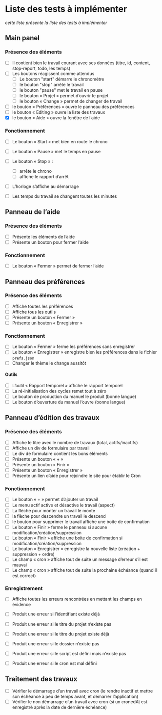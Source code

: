 # Liste des tests à implémenter

*cette liste présente la liste des tests à implémenter*

## Main panel

### Présence des éléments

- [ ] Il contient bien le travail courant avec ses données (titre, id, content, stop-report, todo, les temps)
- [ ] Les boutons réagissent comme attendus
  - [ ] Le bouton "start" démarre le chronomètre
  - [ ] le bouton "stop" arrête le travail
  - [ ] le bouton "pause" met le travail en pause
  - [ ] le bouton « Projet » permet d’ouvrir le projet
  - [ ] le bouton « Change » permet de changer de travail
- [ ] le bouton « Préférences » ouvre le panneau des préférences
- [ ] le bouton « Editing » ouvre la liste des travaux
- [x] le bouton « Aide » ouvre la fenêtre de l’aide

### Fonctionnement

- [ ] Le bouton « Start » met bien en route le chrono

- [ ] Le bouton « Pause » met le temps en pause

- [ ] Le bouton « Stop » :

  - [ ] arrête le chrono
  - [ ] affiche le rapport d’arrêt

- [ ] L’horloge s’affiche au démarrage

- [ ] Les temps du travail se changent toutes les minutes

  

## Panneau de l’aide

### Présence des éléments

- [ ] Présente les éléments de l’aide
- [ ] Présente un bouton pour fermer l’aide

### Fonctionnement

- [ ] Le bouton « Fermer » permet de fermer l’aide

## Panneau des préférences

### Présence des éléments

- [ ] Affiche toutes les préférences
- [ ] Affiche tous les outils
- [ ] Présente un bouton « Fermer »
- [ ] Présente un bouton « Enregistrer »

### Fonctionnement

- [ ] Le bouton « Fermer » ferme les préférences sans enregistrer
- [ ] Le bouton « Enregistrer » enregistre bien les préférences dans le fichier `prefs.json`
- [ ] Changer le thème le change aussitôt

#### Outils

- [ ] L’outil « Rapport temporel » affiche le rapport temporel
- [ ] La ré-initialisation des cycles remet tout à zéro
- [ ] Le bouton de production du manuel le produit (bonne langue)
- [ ] Le bouton d’ouverture du manuel l’ouvre (bonne langue)

## Panneau d’édition des travaux

### Présence des éléments

- [ ] Affiche le titre avec le nombre de travaux (total, actifs/inactifs)
- [ ] Affiche un div de formulaire par travail
- [ ] Le div de formulaire contient les bons éléments
- [ ] Présente un bouton « + »
- [ ] Présente un bouton « Finir »
- [ ] Présente un bouton « Enregistrer »
- [ ] Présente un lien d’aide pour rejoindre le site pour établir le Cron

### Fonctionnement

- [ ] Le bouton « + » permet d’ajouter un travail
- [ ] Le menu actif active et désactive le travail (aspect)
- [ ] La flèche pour monter un travail le monte
- [ ] la flèche pour descendre un travail le descend
- [ ] le bouton pour supprimer le travail affiche une boite de confirmation
- [ ] Le bouton « Finir » ferme le panneau si aucune modification/création/suppression
- [ ] Le bouton « Finir » affiche une boite de confirmation si modification/création/suppression
- [ ] Le bouton « Enregistrer » enregistre la nouvelle liste (création + suppression + ordre)
- [ ] Le champ « cron » affiche tout de suite un message d’erreur s’il est mauvai
- [ ] Le champ « cron » affiche tout de suite la prochaine échéance (quand il est correct)

### Enregistrement

- [ ] Affiche toutes les erreurs rencontrées en mettant les champs en évidence
- [ ] Produit une erreur si l’identifiant existe déjà
- [ ] Produit une erreur si le titre du projet n’existe pas
- [ ] Produit une erreur si le titre du projet existe déjà
- [ ] Produit une erreur si le dossier n’existe pas
- [ ] Produit une erreur si le script est défini mais n’existe pas
- [ ] Produit une erreur si le cron est mal défini



## Traitement des travaux

- [ ] Vérifier le démarrage d’un travail avec cron (le rendre inactif et mettre son échéance à peu de temps avant, et démarrer l’application)
- [ ] Vérifier le non démarrage d’un travail avec cron (si un cronedAt est enregistré après la date de dernière échéance)